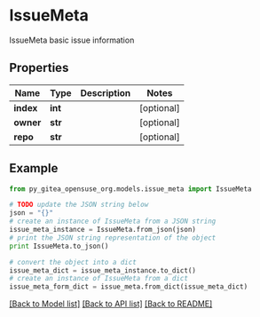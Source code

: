 # IssueMeta

IssueMeta basic issue information

## Properties
Name | Type | Description | Notes
------------ | ------------- | ------------- | -------------
**index** | **int** |  | [optional] 
**owner** | **str** |  | [optional] 
**repo** | **str** |  | [optional] 

## Example

```python
from py_gitea_opensuse_org.models.issue_meta import IssueMeta

# TODO update the JSON string below
json = "{}"
# create an instance of IssueMeta from a JSON string
issue_meta_instance = IssueMeta.from_json(json)
# print the JSON string representation of the object
print IssueMeta.to_json()

# convert the object into a dict
issue_meta_dict = issue_meta_instance.to_dict()
# create an instance of IssueMeta from a dict
issue_meta_form_dict = issue_meta.from_dict(issue_meta_dict)
```
[[Back to Model list]](../README.md#documentation-for-models) [[Back to API list]](../README.md#documentation-for-api-endpoints) [[Back to README]](../README.md)


